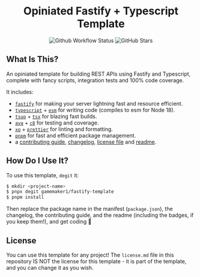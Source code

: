 # <div align="center"> Opiniated Fastify + Typescript Template </div>

<div align="center">
	<img alt="Github Workflow Status" src="https://img.shields.io/github/workflow/status/gamemaker1/fastify-template/CI"/>
	<img alt="GitHub Stars" src="https://img.shields.io/github/stars/gamemaker1/fastify-template"/>
</div>

## What Is This?

An opiniated template for building REST APIs using Fastify and Typescript,
complete with fancy scripts, integration tests and 100% code coverage.

It includes:

- [`fastify`](https://www.fastify.io/) for making your server lightning fast and
  resource efficient.
- [`typescript`](https://www.typescriptlang.org/) +
  [`esm`](https://hacks.mozilla.org/2018/03/es-modules-a-cartoon-deep-dive/) for
  writing code (compiles to esm for Node 18).
- [`tsup`](https://tsup.egoist.sh/) +
  [`tsx`](https://github.com/esbuild-kit/tsx#readme) for blazing fast builds.
- [`ava`](https://github.com/avajs/ava#readme) +
  [`c8`](https://github.com/bcoe/c8#readme) for testing and coverage.
- [`xo`](https://github.com/xojs/xo#readme) + [`prettier`](https://prettier.io/)
  for linting and formatting.
- [`pnpm`](https://pnpm.io/) for fast and efficient package management.
- a [contributing guide](./contributing.md), [changelog](./changelog.md),
  [license file](./license.md) and [readme](./readme.md).

## How Do I Use It?

To use this template, `degit` it:

```sh
$ mkdir <project-name>
$ pnpx degit gamemaker1/fastify-template
$ pnpm install
```

Then replace the package name in the manifest (`package.json`), the changelog,
the contributing guide, and the readme (including the badges, if you keep
them!), and get coding :rocket:

## License

You can use this template for any project! The `license.md` file in this
repository IS NOT the license for this template - it is part of the template,
and you can change it as you wish.
